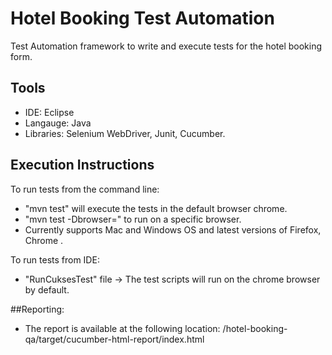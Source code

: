 # Hotel Booking Test Automation

Test Automation framework to write and execute tests for the hotel booking form.

## Tools
* IDE: Eclipse
* Langauge: Java
* Libraries: Selenium WebDriver, Junit, Cucumber.

## Execution Instructions

To run tests from the command line: 
* "mvn test" will execute the tests in the default browser chrome.
* "mvn test -Dbrowser=<browser>" to run on a specific browser.
* Currently supports Mac and Windows OS and latest versions of Firefox, Chrome .

To run tests from IDE:
* "RunCuksesTest" file -> The test scripts will run on the chrome browser by default.

##Reporting:
* The report is available at the following location: 
/hotel-booking-qa/target/cucumber-html-report/index.html